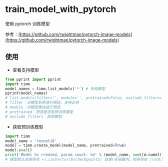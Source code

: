 # train_model_with_pytorch
使用 pytorch 训练模型

参考：[https://github.com/rwightman/pytorch-image-models](https://github.com/rwightman/pytorch-image-models)

## 使用

- 查看支持模型

```python
from pprint import pprint
import timm
model_names = timm.list_models('*') # 所有模型
pprint(model_names)
# list_models(filter='', module='', pretrained=False, exclude_filters='')
# filter：对模型名称进行筛选，支持正则
# module：对模型模块进行筛选
# pretrained：筛选是否有预训练模型
# exclude_filters：排除模型
```

- 获取预训练模型

```python
import timm
model_name = 'resnet18'
model = timm.create_model(model_name, pretrained=True)
model.eval()
print('Model %s created, param count: %d' % (model_name, sum([m.numel() for m in model.parameters()]))) # 获取模型参数量
# 模型默认会保存在 ~/.cache/torch/checkpoints/ 目录(在容器内，则保存在 /root/.cache/torch/checkpoints/)
```


